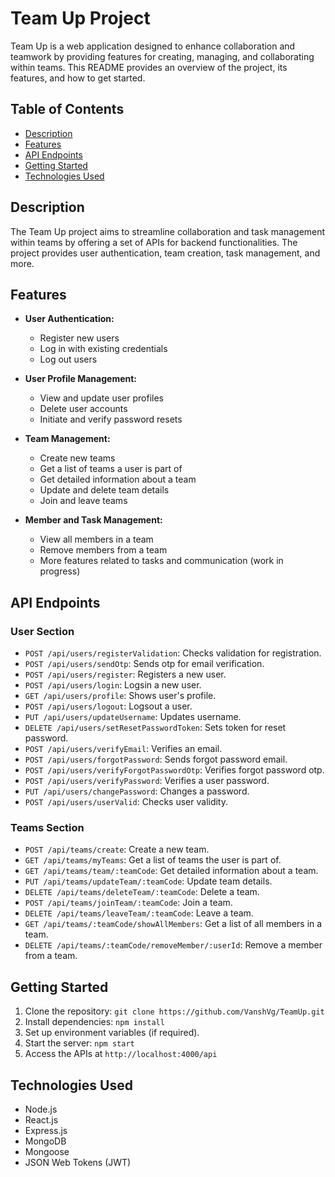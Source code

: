 # Team Up Project

Team Up is a web application designed to enhance collaboration and teamwork by providing features for creating, managing, and collaborating within teams. This README provides an overview of the project, its features, and how to get started.

## Table of Contents

- [Description](#description)
- [Features](#features)
- [API Endpoints](#api-endpoints)
- [Getting Started](#getting-started)
- [Technologies Used](#technologies-used)

## Description

The Team Up project aims to streamline collaboration and task management within teams by offering a set of APIs for backend functionalities. The project provides user authentication, team creation, task management, and more.

## Features

- **User Authentication:**

  - Register new users
  - Log in with existing credentials
  - Log out users

- **User Profile Management:**

  - View and update user profiles
  - Delete user accounts
  - Initiate and verify password resets

- **Team Management:**

  - Create new teams
  - Get a list of teams a user is part of
  - Get detailed information about a team
  - Update and delete team details
  - Join and leave teams

- **Member and Task Management:**
  - View all members in a team
  - Remove members from a team
  - More features related to tasks and communication (work in progress)

## API Endpoints

### User Section

- `POST /api/users/registerValidation`: Checks validation for registration.
- `POST /api/users/sendOtp`: Sends otp for email verification.
- `POST /api/users/register`: Registers a new user.
- `POST /api/users/login`: Logsin a new user.
- `GET /api/users/profile`: Shows user's profile.
- `POST /api/users/logout`: Logsout a user.
- `PUT /api/users/updateUsername`: Updates username.
- `DELETE /api/users/setResetPasswordToken`: Sets token for reset password.
- `POST /api/users/verifyEmail`: Verifies an email.
- `POST /api/users/forgotPassword`: Sends forgot password email.
- `POST /api/users/verifyForgotPasswordOtp`: Verifies forgot password otp.
- `POST /api/users/verifyPassword`: Verifies a user password.
- `PUT /api/users/changePassword`: Changes a password.
- `POST /api/users/userValid`: Checks user validity.

### Teams Section

- `POST /api/teams/create`: Create a new team.
- `GET /api/teams/myTeams`: Get a list of teams the user is part of.
- `GET /api/teams/team/:teamCode`: Get detailed information about a team.
- `PUT /api/teams/updateTeam/:teamCode`: Update team details.
- `DELETE /api/teams/deleteTeam/:teamCode`: Delete a team.
- `POST /api/teams/joinTeam/:teamCode`: Join a team.
- `DELETE /api/teams/leaveTeam/:teamCode`: Leave a team.
- `GET /api/teams/:teamCode/showAllMembers`: Get a list of all members in a team.
- `DELETE /api/teams/:teamCode/removeMember/:userId`: Remove a member from a team.

## Getting Started

1. Clone the repository: `git clone https://github.com/VanshVg/TeamUp.git`
2. Install dependencies: `npm install`
3. Set up environment variables (if required).
4. Start the server: `npm start`
5. Access the APIs at `http://localhost:4000/api`

## Technologies Used

- Node.js
- React.js
- Express.js
- MongoDB
- Mongoose
- JSON Web Tokens (JWT)
